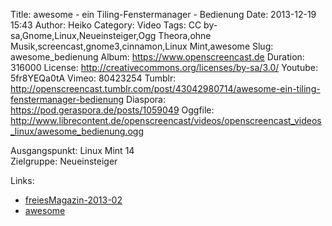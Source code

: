 Title: awesome - ein Tiling-Fenstermanager - Bedienung
Date: 2013-12-19 15:43
Author: Heiko
Category: Video
Tags: CC by-sa,Gnome,Linux,Neueinsteiger,Ogg Theora,ohne Musik,screencast,gnome3,cinnamon,Linux Mint,awesome
Slug: awesome_bedienung
Album: https://www.openscreencast.de
Duration: 316000
License: http://creativecommons.org/licenses/by-sa/3.0/
Youtube: 5fr8YEQa0tA
Vimeo: 80423254
Tumblr: http://openscreencast.tumblr.com/post/43042980714/awesome-ein-tiling-fenstermanager-bedienung
Diaspora: https://pod.geraspora.de/posts/1059049
Oggfile: http://www.librecontent.de/openscreencast/videos/openscreencast_videos_linux/awesome_bedienung.ogg

Ausgangspunkt: Linux Mint 14  
Zielgruppe: Neueinsteiger  

Links:

  * [freiesMagazin-2013-02](http://www.freiesmagazin.de/freiesMagazin-2013-02 "Link zu freiesmagazin.de" )
  * [awesome](http://awesome.naquadah.org/ "Link zu awesome" )

